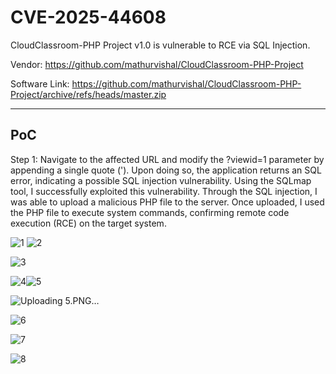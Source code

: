 # CVE-2025-44608

CloudClassroom-PHP Project v1.0 is vulnerable to  RCE via SQL Injection.

Vendor: https://github.com/mathurvishal/CloudClassroom-PHP-Project

Software Link: https://github.com/mathurvishal/CloudClassroom-PHP-Project/archive/refs/heads/master.zip

---
## PoC

Step 1: Navigate to the affected URL and modify the ?viewid=1 parameter by appending a single quote ('). Upon doing so, the application returns an SQL error, indicating a possible SQL injection vulnerability. Using the SQLmap tool, I successfully exploited this vulnerability. Through the SQL injection, I was able to upload a malicious PHP file to the server. Once uploaded, I used the PHP file to execute system commands, confirming remote code execution (RCE) on the target system.



![1](https://github.com/user-attachments/assets/60f112de-2bd5-4921-8fb6-08b40853226c)
![2](https://github.com/user-attachments/assets/e3c03c5e-6fc8-42c8-a169-cb75b9ac1aaf)

![3](https://github.com/user-attachments/assets/e760a497-0bd8-49a7-9418-db6d525d562d)

![4](https://github.com/user-attachments/assets/123a5363-e7a0-48e6-9e3d-a4ee2d527ba3)![5](https://github.com/user-attachments/assets/5b9842e2-5f3e-45bf-82cb-f9e1022699c6)

![Uploading 5.PNG…]()

![6](https://github.com/user-attachments/assets/7bc6e8ce-0128-487f-826f-b0e1a3141fce)

![7](https://github.com/user-attachments/assets/1846d2b5-27f5-4127-9970-ee902fd67bc4)

![8](https://github.com/user-attachments/assets/53c960a9-aeea-4e76-a89f-6ece69e0ec7a)


